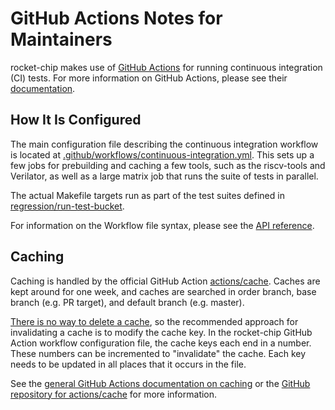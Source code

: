 # GitHub Actions Notes for Maintainers

rocket-chip makes use of [GitHub Actions](https://github.com/features/actions)
for running continuous integration (CI) tests. For more information on GitHub
Actions, please see their [documentation](https://help.github.com/en/actions).


## How It Is Configured

The main configuration file describing the continuous integration workflow is
located at
[.github/workflows/continuous-integration.yml](.github/workflows/continuous-integration.yml).
This sets up a few jobs for prebuilding and caching a few tools, such as the
riscv-tools and Verilator, as well as a large matrix job that runs the suite of
tests in parallel.

The actual Makefile targets run as part of the test suites defined in
[regression/run-test-bucket](regression/run-test-bucket).

For information on the Workflow file syntax, please see the
[API reference](https://help.github.com/en/actions/reference/workflow-syntax-for-github-actions).


## Caching

Caching is handled by the official GitHub Action [actions/cache](https://github.com/marketplace/actions/cache).
Caches are kept around for one week, and caches are searched in order branch,
base branch (e.g. PR target), and default branch (e.g. master).

[There is no way to delete a cache](https://github.com/actions/cache/issues/294),
so the recommended approach for invalidating a cache is to modify the cache key.
In the rocket-chip GitHub Action workflow configuration file, the cache keys
each end in a number. These numbers can be incremented to "invalidate" the
cache. Each key needs to be updated in all places that it occurs in the file.

See the [general GitHub Actions documentation on caching](https://help.github.com/en/actions/configuring-and-managing-workflows/caching-dependencies-to-speed-up-workflows)
or the [GitHub repository for actions/cache](https://github.com/actions/cache)
for more information.
